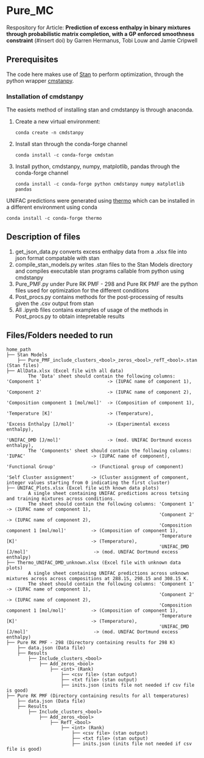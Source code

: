 # Pure_MC
Respository for Article: **Prediction of excess enthalpy in binary mixtures through probabilistic matrix completion, with a GP enforced smoothness constraint** (#insert doi) by 
Garren Hermanus, Tobi Louw and Jamie Cripwell


## Prerequisites
The code here makes use of [Stan](https://github.com/stan-dev) to perform optimization, through the python wrapper [cmstanpy](https://github.com/stan-dev/cmdstanpy). 

### Installation of cmdstanpy
The easiets method of installing stan and cmdstanpy is through anaconda. 
1. Create a new virtual environment:
   
   `conda create -n cmdstanpy`
   
2. Install stan through the conda-forge channel
   
   `conda install -c conda-forge cmdstan`
   
3. Install python, cmdstanpy, numpy, matplotlib, pandas through the conda-forge channel
   
   `conda install -c conda-forge python cmdstanpy numpy matplotlib pandas`

UNIFAC predictions were generated using [thermo](https://github.com/CalebBell/thermo) which can be installed in a different environment using conda 

`conda install -c conda-forge thermo`

## Description of files
1. get_json_data.py converts excess enthalpy data from a .xlsx file into json format compatable with stan
2. compile_stan_models.py writes .stan files to the Stan Models directory and compiles executable stan programs callable from python using cmdstanpy
3. Pure_PMF.py under Pure RK PMF - 298 and Pure RK PMF are the python files used for optimization for the different conditions
4. Post_procs.py contains methods for the post-processing of results given the .csv output from stan
5. All .ipynb files contains examples of usage of the methods in Post_procs.py to obtain intepretable results

## Files/Folders needed to run
```
home_path
├── Stan Models
    ├── Pure_PMF_include_clusters_<bool>_zeros_<bool>_refT_<bool>.stan (Stan files)
├── AllData.xlsx (Excel file with all data)
        The 'Data' sheet should contain the following columns: 'Component 1'                        -> (IUPAC name of component 1),
                                                                'Component 2'                        -> (IUPAC name of component 2),
                                                                'Composition component 1 [mol/mol]'  -> (Composition of component 1),
                                                                'Temperature [K]'                    -> (Temperature),
                                                                'Excess Enthalpy [J/mol]'            -> (Experimental excess enthalpy),
                                                                'UNIFAC_DMD [J/mol]'                 -> (mod. UNIFAC Dortmund excess enthalpy),
        The 'Components' sheet should contain the following columns: 'IUPAC'                        -> (IUPAC name of component),
                                                                        'Functional Group'             -> (Functional group of component) 
                                                                        'Self Cluster assignment'      -> (Cluster assignment of component, integer values starting from 0 indicating the first cluster)
├── UNIFAC_Plots.xlsx (Excel file with known data plots)
        A single sheet containing UNIFAC predictions across tetsing and training mixtures across conditions. 
        The sheet should contain the following columns: 'Component 1'                               -> (IUPAC name of component 1),
                                                        'Component 2'                               -> (IUPAC name of component 2),
                                                        'Composition component 1 [mol/mol]'         -> (Composition of component 1),
                                                        'Temperature [K]'                           -> (Temperature),
                                                        'UNIFAC_DMD [J/mol]'                        -> (mod. UNIFAC Dortmund excess enthalpy)
├── Thermo_UNIFAC_DMD_unknown.xlsx (Excel file with unknown data plots)
        A single sheet containing UNIFAC predictions across unknown mixtures across across compositions at 288.15, 298.15 and 308.15 K.
        The sheet should contain the following columns: 'Component 1'                               -> (IUPAC name of component 1),
                                                        'Component 2'                               -> (IUPAC name of component 2),
                                                        'Composition component 1 [mol/mol]'         -> (Composition of component 1),
                                                        'Temperature [K]'                           -> (Temperature),
                                                        'UNIFAC_DMD [J/mol]'                        -> (mod. UNIFAC Dortmund excess enthalpy)
├── Pure RK PMF - 298 (Directory containing results for 298 K)
    ├── data.json (Data file)
    ├── Results
        ├── Include_clusters_<bool>
            ├── Add_zeros_<bool>
                ├── <int> (Rank) 
                    ├── <csv file> (stan output)
                    ├── <txt file> (stan output)
                    ├── inits.json (inits file not needed if csv file is good)
├── Pure RK PMF (Directory containing results for all temperatures)
    ├── data.json (Data file)
    ├── Results
        ├── Include_clusters_<bool>
            ├── Add_zeros_<bool>
                ├── RefT_<bool>
                    ├── <int> (Rank) 
                        ├── <csv file> (stan output)
                        ├── <txt file> (stan output)
                        ├── inits.json (inits file not needed if csv file is good)
```

